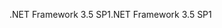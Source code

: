<span data-ttu-id="c6062-101">.NET Framework 3.5 SP1</span><span class="sxs-lookup"><span data-stu-id="c6062-101">.NET Framework 3.5 SP1</span></span>